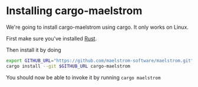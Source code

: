 # Installing cargo-maelstrom

We're going to install cargo-maelstrom using cargo. It only works on Linux.

First make sure you've installed [Rust](https://www.rust-lang.org/tools/install).

Then install it by doing

```bash
export GITHUB_URL="https://github.com/maelstrom-software/maelstrom.git"
cargo install --git $GITHUB_URL cargo-maelstrom
```

You should now be able to invoke it by running `cargo maelstrom`
